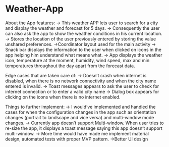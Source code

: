 # Weather-App

About the App features:
-> This weather APP lets user to search for a city and display the weather and forecast for 5 days.
-> Consequently the user can also ask the app to show the weather conditions in his current location.
-> Stores the location of the user previously entered by storing the value unshared preferences.
->Coordinator layout used for the main activity
-> Snack bar displays the information to the user when clicked on icons in the app helping him understand what means what.
-> App displays the weather icon, temperature at the moment, humidity, wind speed, max and min temperatures throughout the day apart from the forecast data.

Edge cases that are taken care of:
-> Doesn’t crash when internet is disabled, when there is no network connectivity and when the city name entered is invalid.
-> Toast messages appears to ask the user to check for internet connection or to enter a valid city name -> Dialog box appears for clicking on the icons when there is no internet enabled.

Things to further implement:
-> I would’ve implemented and handled the cases for when the configuration changes in the app such as orientation changes (portrait to landscape and vice versa) and multi-window mode changes.
-> Currently app doesn’t support Multi-window. When user tries to re-size the app, it displays a toast message saying this app doesn’t support multi-window.
-> More time would have made me implement material design, automated tests with proper MVP pattern. ->Better UI design
